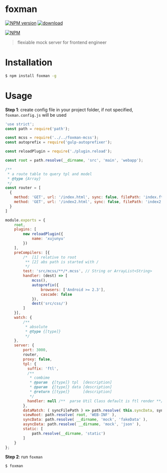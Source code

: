 # foxman

[![NPM version][npm-image]][npm-url]
[![download][downloads-image]][downloads-url]

[![NPM][nodei-image]][nodei-url]

> flexiable mock server for frontend engineer

# Installation

```bash
$ npm install foxman -g
```

# Usage

**Step 1**: create config file in your project folder, if not specified, `foxman.config.js` will be used

```js
'use strict';
const path = require('path');

const mcss = require('../../foxman-mcss');
const autoprefix = require('gulp-autoprefixer');

const reloadPlugin = require('./plugin.reload');

const root = path.resolve(__dirname, 'src', 'main', 'webapp');

/**
 * a route table to query tpl and model
 * @type {Array}
 */
const router = [
  {
    method: 'GET', url: '/index.html', sync: false, filePath: 'index.ftl',
    method: 'GET', url: '/index2.html', sync: false, filePath: 'index2.ftl'
  }
]

module.exports = {
    root,
    plugins: [
        new reloadPlugin({
            name: 'xujunyu'
        })
    ],
    preCompilers: [{
        /*  [1] relative to root
         ** [2] abs path is started with /
         */
        test: 'src/mcss/**/*.mcss', // String or ArrayList<String>
        handler: (dest) => [
            mcss(),
            autoprefix({
                browsers: ['Android >= 2.3'],
                cascade: false
            }),
            dest('src/css/')
        ]
    }],
    watch: {
        /**
         * absolute
         * @type {[type]}
         */
    },
    server: {
        port: 3000,
        router,
        proxy: false,
        tpl: {
          suffix: 'ftl',
          /**
           * combime
           * @param  {[type]} tpl  [description]
           * @param  {[type]} data [description]
           * @return {[type]}      [description]
           */
          handler: null /**  parse Util Class default is ftl render **/
        },
        dataMatch: ( syncFilePath ) => path.resolve( this.syncData, syncFilePath + '.json' ),
        viewRoot: path.resolve( root, 'WEB-INF' ),
        syncData: path.resolve( __dirname, 'mock', 'fakeData' ),
        asyncData: path.resolve( __dirname, 'mock', 'json' ),
        static: [
            path.resolve(__dirname, 'static')
        ]
    }
};

```

**Step 2**: run `foxman`

```bash
$ foxman
```

[npm-url]: https://www.npmjs.com/package/foxman
[npm-image]: https://img.shields.io/npm/v/foxman.svg
[downloads-image]: https://img.shields.io/npm/dm/foxman.svg
[downloads-url]: https://www.npmjs.com/package/foxman
[nodei-image]: https://nodei.co/npm/foxman.png?downloads=true&downloadRank=true&stars=true
[nodei-url]: https://www.npmjs.com/package/foxman
